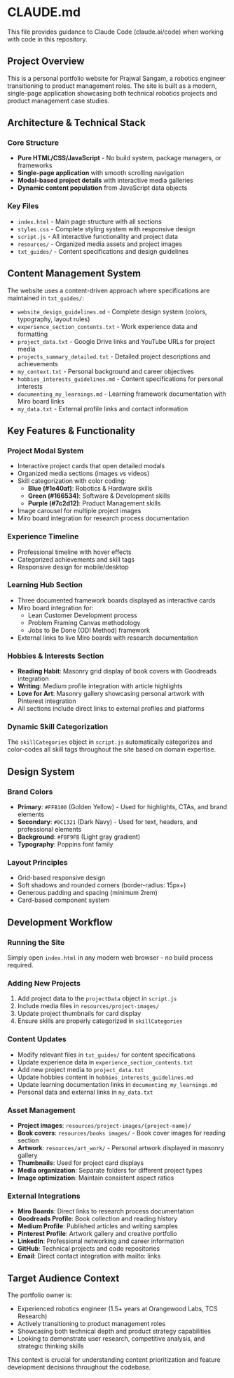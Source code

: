 # CLAUDE.md

This file provides guidance to Claude Code (claude.ai/code) when working with code in this repository.

## Project Overview

This is a personal portfolio website for Prajwal Sangam, a robotics engineer transitioning to product management roles. The site is built as a modern, single-page application showcasing both technical robotics projects and product management case studies.

## Architecture & Technical Stack

### Core Structure
- **Pure HTML/CSS/JavaScript** - No build system, package managers, or frameworks
- **Single-page application** with smooth scrolling navigation
- **Modal-based project details** with interactive media galleries
- **Dynamic content population** from JavaScript data objects

### Key Files
- `index.html` - Main page structure with all sections
- `styles.css` - Complete styling system with responsive design
- `script.js` - All interactive functionality and project data
- `resources/` - Organized media assets and project images
- `txt_guides/` - Content specifications and design guidelines

## Content Management System

The website uses a content-driven approach where specifications are maintained in `txt_guides/`:

- `website_design_guidelines.md` - Complete design system (colors, typography, layout rules)
- `experience_section_contents.txt` - Work experience data and formatting
- `project_data.txt` - Google Drive links and YouTube URLs for project media
- `projects_summary_detailed.txt` - Detailed project descriptions and achievements
- `my_context.txt` - Personal background and career objectives
- `hobbies_interests_guidelines.md` - Content specifications for personal interests
- `documenting_my_learnings.md` - Learning framework documentation with Miro board links
- `my_data.txt` - External profile links and contact information

## Key Features & Functionality

### Project Modal System
- Interactive project cards that open detailed modals
- Organized media sections (images vs videos)
- Skill categorization with color coding:
  - **Blue (#1e40af)**: Robotics & Hardware skills
  - **Green (#166534)**: Software & Development skills  
  - **Purple (#7c2d12)**: Product Management skills
- Image carousel for multiple project images
- Miro board integration for research process documentation

### Experience Timeline
- Professional timeline with hover effects
- Categorized achievements and skill tags
- Responsive design for mobile/desktop

### Learning Hub Section
- Three documented framework boards displayed as interactive cards
- Miro board integration for:
  - Lean Customer Development process
  - Problem Framing Canvas methodology
  - Jobs to Be Done (ODI Method) framework
- External links to live Miro boards with research documentation

### Hobbies & Interests Section
- **Reading Habit**: Masonry grid display of book covers with Goodreads integration
- **Writing**: Medium profile integration with article highlights
- **Love for Art**: Masonry gallery showcasing personal artwork with Pinterest integration
- All sections include direct links to external profiles and platforms

### Dynamic Skill Categorization
The `skillCategories` object in `script.js` automatically categorizes and color-codes all skill tags throughout the site based on domain expertise.

## Design System

### Brand Colors
- **Primary**: `#FFB100` (Golden Yellow) - Used for highlights, CTAs, and brand elements
- **Secondary**: `#0C1321` (Dark Navy) - Used for text, headers, and professional elements
- **Background**: `#F8F9FB` (Light gray gradient)
- **Typography**: Poppins font family

### Layout Principles
- Grid-based responsive design
- Soft shadows and rounded corners (border-radius: 15px+)
- Generous padding and spacing (minimum 2rem)
- Card-based component system

## Development Workflow

### Running the Site
Simply open `index.html` in any modern web browser - no build process required.

### Adding New Projects
1. Add project data to the `projectData` object in `script.js`
2. Include media files in `resources/project-images/`
3. Update project thumbnails for card display
4. Ensure skills are properly categorized in `skillCategories`

### Content Updates
- Modify relevant files in `txt_guides/` for content specifications
- Update experience data in `experience_section_contents.txt`
- Add new project media to `project_data.txt`
- Update hobbies content in `hobbies_interests_guidelines.md`
- Update learning documentation links in `documenting_my_learnings.md`
- Personal data and external links in `my_data.txt`

### Asset Management
- **Project images**: `resources/project-images/{project-name}/`
- **Book covers**: `resources/books images/` - Book cover images for reading section
- **Artwork**: `resources/art_work/` - Personal artwork displayed in masonry gallery
- **Thumbnails**: Used for project card displays
- **Media organization**: Separate folders for different project types
- **Image optimization**: Maintain consistent aspect ratios

### External Integrations
- **Miro Boards**: Direct links to research process documentation
- **Goodreads Profile**: Book collection and reading history
- **Medium Profile**: Published articles and writing samples
- **Pinterest Profile**: Artwork gallery and creative portfolio
- **LinkedIn**: Professional networking and career information
- **GitHub**: Technical projects and code repositories
- **Email**: Direct contact integration with mailto: links

## Target Audience Context

The portfolio owner is:
- Experienced robotics engineer (1.5+ years at Orangewood Labs, TCS Research)
- Actively transitioning to product management roles
- Showcasing both technical depth and product strategy capabilities
- Looking to demonstrate user research, competitive analysis, and strategic thinking skills

This context is crucial for understanding content prioritization and feature development decisions throughout the codebase.